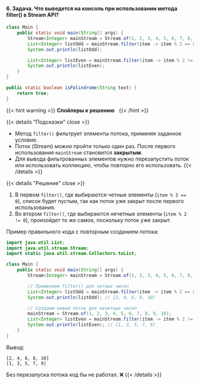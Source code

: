 #### 6. Задача. Что выведется на консоль при использовании метода filter() в Stream API?

```java
class Main {
    public static void main(String[] args) {
        Stream<Integer> mainStream = Stream.of(1, 2, 3, 4, 5, 6, 7, 8, 9, 10);
        List<Integer> listOdd = mainStream.filter(item -> item % 2 == 0).collect(toList());
        System.out.println(listOdd);

        List<Integer> listEven = mainStream.filter(item -> item % 2 != 0).collect(toList());
        System.out.println(listEven);
    }
}

public static boolean isPalindrome(String text) {
    return true;
}
```

{{< hint warning >}}
**Спойлеры к решению**  
{{< /hint >}}

{{< details "Подсказки" close >}}
- Метод `filter()` фильтрует элементы потока, применяя заданное условие.
- Поток (Stream) можно пройти только один раз. После первого использования `mainStream` становится **закрытым**.
- Для вывода фильтрованных элементов нужно перезапустить поток или использовать коллекцию, чтобы повторно его использовать.
{{< /details >}}

{{< details "Решение" close >}}

1. В первом `filter()`, где выбираются четные элементы (`item % 2 == 0`), список будет пустым, так как поток уже закрыт после первого использования.
2. Во втором `filter()`, где выбираются нечетные элементы (`item % 2 != 0`), произойдет то же самое, поскольку поток уже закрыт.

Пример правильного кода с повторным созданием потока:

```java
import java.util.List;
import java.util.stream.Stream;
import static java.util.stream.Collectors.toList;

class Main {
    public static void main(String[] args) {
        Stream<Integer> mainStream = Stream.of(1, 2, 3, 4, 5, 6, 7, 8, 9, 10);

        // Применяем filter() для четных чисел
        List<Integer> listOdd = mainStream.filter(item -> item % 2 == 0).collect(toList());
        System.out.println(listOdd); // [2, 4, 6, 8, 10]

        // Создаем новый поток для нечетных чисел
        mainStream = Stream.of(1, 2, 3, 4, 5, 6, 7, 8, 9, 10);
        List<Integer> listEven = mainStream.filter(item -> item % 2 != 0).collect(toList());
        System.out.println(listEven); // [1, 3, 5, 7, 9]
    }
}
```

Вывод:

```
[2, 4, 6, 8, 10]
[1, 3, 5, 7, 9]
```

Без перезапуска потока код бы не работал. ❌
{{< /details >}}